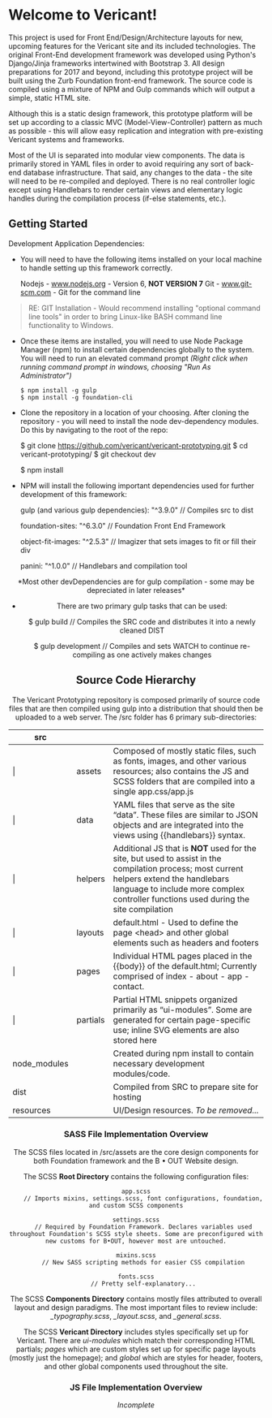 Welcome to Vericant!
===================

This project is used for Front End/Design/Architecture layouts for new, upcoming features for the Vericant site and its included technologies. The original Front-End development framework was developed using Python's Django/Jinja frameworks intertwined with Bootstrap 3. All design preparations for 2017 and beyond, including this prototype project will be built using the Zurb Foundation front-end
framework. The source code is compiled using a mixture of NPM and Gulp commands which will output a simple, static HTML site.

Although this is a static design framework, this prototype platform will be set up according to a classic MVC (Model-View-Controller) pattern as much as possible - this will allow easy replication and integration with pre-existing Vericant systems and frameworks.

Most of the UI is separated into modular view components. The data is primarily stored in YAML files in order to avoid requiring any sort of back-end database infrastructure. That said, any changes to the data - the site will need to be re-compiled and deployed. There is no real controller logic except using Handlebars to render certain views and elementary logic handles during the compilation process (if-else statements, etc.).

Getting Started
---------------

Development Application Dependencies:
+ You will need to have the following items installed on your local machine to handle setting up this framework correctly.


    Nodejs - www.nodejs.org - Version 6, **NOT VERSION 7**
    Git - www.git-scm.com - Git for the command line

> RE: GIT Installation - Would recommend installing "optional command line tools" in order to bring Linux-like BASH command line functionality to Windows.



+ Once these items are installed, you will need to use Node Package Manager (npm) to install certain dependencies globally to the system. You will need to run an elevated command prompt *(Right click when running command prompt in windows, choosing "Run As Administrator")*


      $ npm install -g gulp
      $ npm install -g foundation-cli

+  Clone the repository in a location of your choosing. After cloning the repository - you will need to install the node dev-dependency modules. Do this by navigating to the root of the repo:


    $ git clone https://github.com/vericant/vericant-prototyping.git
    $ cd vericant-prototyping/
    $ git checkout dev

    $ npm install

+  NPM will install the following important dependencies used for further
    development of this framework:


    gulp (and various gulp dependencies): "^3.9.0"
        // Compiles src to dist

    foundation-sites: "^6.3.0"
        // Foundation Front End Framework

    object-fit-images: "^2.5.3"
        // Imagizer that sets images to fit or fill their div

    panini: "^1.0.0"
        // Handlebars and compilation tool

<center>*Most other devDependencies are for gulp compilation - some may be depreciated in later releases*


+  There are two primary gulp tasks that can be used:


    $ gulp build
        // Compiles the SRC code and distributes it into a newly cleaned DIST

    $ gulp development
        // Compiles and sets WATCH to continue re-compiling as one actively makes changes

Source Code Hierarchy
---------------------

The Vericant Prototyping repository is composed primarily of source code files that are then
compiled using gulp into a distribution that should then be uploaded to a web
server. The /src folder has 6 primary sub-directories:

| src           |          |                                                                                                                                                                                                                                   |
|---------------|----------|-----------------------------------------------------------------------------------------------------------------------------------------------------------------------------------------------------------------------------------|
| \|            | assets   | Composed of mostly static files, such as fonts, images, and other various resources; also contains the JS and SCSS folders that are compiled into a single app.css/app.js                                                         |
| \|            | data     | YAML files that serve as the site “data”. These files are similar to JSON objects and are integrated into the views using {{handlebars}} syntax.                                                                                  |
| \|            | helpers  | Additional JS that is **NOT** used for the site, but used to assist in the compilation process; most current helpers extend the handlebars language to include more complex controller functions used during the site compilation |
| \|            | layouts  | default.html - Used to define the page \<head\> and other global elements such as headers and footers                                                                                                                             |
| \|            | pages    | Individual HTML pages placed in the {{body}} of the default.html; Currently comprised of index - about - app - contact.                                                                                                           |
| \|            | partials | Partial HTML snippets organized primarily as “ui-modules”. Some are generated for certain page-specific use; inline SVG elements are also stored here                                                                             |
| node\_modules |          | Created during npm install to contain necessary development modules/code.                                                                                                                                                         |
| dist          |          | Compiled from SRC to prepare site for hosting                                                                                                                                                                                     |
| resources     |          | UI/Design resources. *To be removed...*                                                                                                                                                                                           |



### SASS File Implementation Overview

The SCSS files located in /src/assets are the core design components for both
Foundation framework and the B • OUT Website design.

The SCSS **Root Directory** contains the following configuration files:

~~~~~~~~~~~~~~~~~~~~~~~~~~~~~~~~~~~~~~~~~~~~~~~~~~~~~~~~~~~~~~~~~~~~~~~~~~~~~~~~
app.scss
    // Imports mixins, settings.scss, font configurations, foundation, and custom SCSS components

settings.scss
    // Required by Foundation Framework. Declares variables used throughout Foundation's SCSS style sheets. Some are preconfigured with new customs for B•OUT, however most are untouched.

mixins.scss
    // New SASS scripting methods for easier CSS compilation

fonts.scss
    // Pretty self-explanatory...
~~~~~~~~~~~~~~~~~~~~~~~~~~~~~~~~~~~~~~~~~~~~~~~~~~~~~~~~~~~~~~~~~~~~~~~~~~~~~~~~

The SCSS **Components Directory** contains mostly files attributed to overall
layout and design paradigms. The most important files to review include:
*\_typography.scss*, *\_layout.scss*, and *\_general.scss*.

The SCSS **Vericant Directory** includes styles specifically set up for Vericant.
There are *ui-modules* which match their corresponding HTML partials; *pages*
which are custom styles set up for specific page layouts (mostly just the
homepage); and *global* which are styles for header, footers, and other global
components used throughout the site.

### JS File Implementation Overview

*Incomplete*
